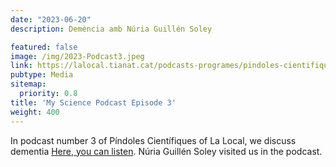 ```yaml
---
date: "2023-06-20"
description: Demència amb Núria Guillén Soley

featured: false
image: /img/2023-Podcast3.jpeg
link: https://lalocal.tianat.cat/podcasts-programes/pindoles-cientifiques/
pubtype: Media
sitemap:
  priority: 0.8
title: 'My Science Podcast Episode 3'
weight: 400
---
```


In podcast number 3 of Píndoles Científiques of La Local, we discuss dementia [Here, you can listen](https://go.ivoox.com/rf/110807275). Núria Guillén Soley visited us in the podcast.

